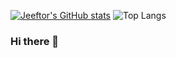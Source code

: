 [![Jeeftor's GitHub stats](https://github-readme-stats.vercel.app/api?username=jeeftor)](https://github.com/anuraghazra/github-readme-stats)
![Top Langs](https://github-readme-stats.vercel.app/api/top-langs/?username=jeeftor&langs_count=8)

### Hi there 👋

<!--
**jeeftor/jeeftor** is a ✨ _special_ ✨ repository because its `README.md` (this file) appears on your GitHub profile.

Here are some ideas to get you started:

- 🔭 I’m currently working on ...
- 🌱 I’m currently learning ...
- 👯 I’m looking to collaborate on ...
- 🤔 I’m looking for help with ...
- 💬 Ask me about ...
- 📫 How to reach me: ...
- 😄 Pronouns: ...
- ⚡ Fun fact: ...
-->
